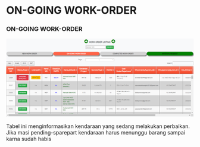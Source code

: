 # ON-GOING WORK-ORDER

### ON-GOING WORK-ORDER

![](<../.gitbook/assets/on-going op ligistik.PNG>)

Tabel ini menginformasikan kendaraan yang sedang melakukan perbaikan. Jika masi pending-sparepart kendaraan harus menunggu barang sampai karna sudah habis
